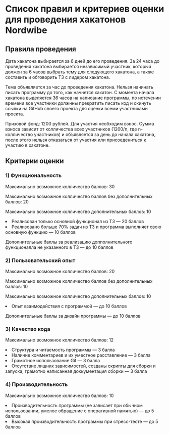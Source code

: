 <h1>Список правил и критериев оценки для проведения хакатонов Nordwibe</h1>
<h2>Правила проведения</h2>
<p>Дата хакатона выбирается за 6 дней до его проведения. За 24 часа до проведения хакатона выбирается независимый участник,
который должен за 6 часов выбрать тему для следующего хакатона, а также составить и обговорить ТЗ с лидером хакатона.</p>
<p>Тема объявляется за час до проведения хакатона. Нельзя начинать писать программу до того, как начнется хакатон.
С момента начала хакатона выделяется 36 часов на написание программы, по истечении времени все участники должнны прекратить писать код и скинуть ссылки на GitHub своего проекта для оценки всеми участниками проекта.</p>
<p>Призовой фонд: 1200 рублей. Для участия необходим взнос. Сумма взноса зависит от колличества всех участников (1200/n, где n-колличество участников) и объявляется за день до начала хакатона, после этого нельзя отказаться от участия или присоедениться к участию в хакатоне.</p>
<h2>Критерии оценки</h2>
<h3>1) Функциональность</h3>
<p>Максимально возможное колличество баллов: 30</p>
<p>Максимально возможное колличество баллов без дополнительных баллов: 20</p>
<p>Максимально возможное колличество дополнительных баллов: 10</p>
<li>Реализован только основной функционал из ТЗ — 20 баллов</li>
<li>Реализовано больше 70% задач из ТЗ и программа выполняет свою основную функцию — 10 баллов</li>
<p></p>
<p>Дополнительные баллы за реализацию допполнительного функционалла не указанного в ТЗ — до 10 баллов</p>
<h3>2) Пользовательский опыт</h3>
<p>Максимально возможное колличество баллов: 20</p>
<p>Максимально возможное колличество баллов без дополнительных баллов: 10</p>
<p>Максимально возможное колличество дополнительных баллов: 10</p>
<li>Опыт взаимодействия с программой — до 10 баллов</li>
<p></p>
<p>Дополнительные баллы за дизайн программы — до 10 баллов</p>
<h3>3) Качество кода</h3>
<p>Максимально возможное колличество баллов: 12</p>
<li>Структура и читаемость программы — 3 балла</li>
<li>Наличие комментариев и их уместное расставление — 3 балла</li>
<li>Грамотное использование Git — 3 балла</li>
<li>Отсутствие лишних зависимостей, созданы скрипты для сборки и запуска, грамотно написанная доккументация сборки — 3 балла</li>
<p></p>
<h3>4) Производительность</h3>
<p>Максимально возможное колличество баллов: 10</p>
<li>Производительность программы (не зависает при обычном использовании, умелое обращение с оперативной памятью) — до 5 баллов</li>
<li>Высокая производительность программы при стресс-тесте — до 5 баллов</li>
<p></p>
